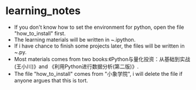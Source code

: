 # learning_notes
* If you don't know how to set the environment for python, open the file "how_to_install" first.
* The learning materials will be written in ~.ipython.
* If i have chance to finish some projects later, the files will be written in ~.py.
* Most materials comes from two books:《Python与量化投资：从基础到实战(王小川)》and 《利用Python进行数据分析(第二版)》.
* The file "how_to_install" comes from "小象学院", i will delete the file if anyone argues that this is tort. 
